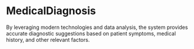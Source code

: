 # MedicalDiagnosis
By leveraging modern technologies and data analysis, the system provides accurate diagnostic suggestions based on patient symptoms, medical history, and other relevant factors. 
